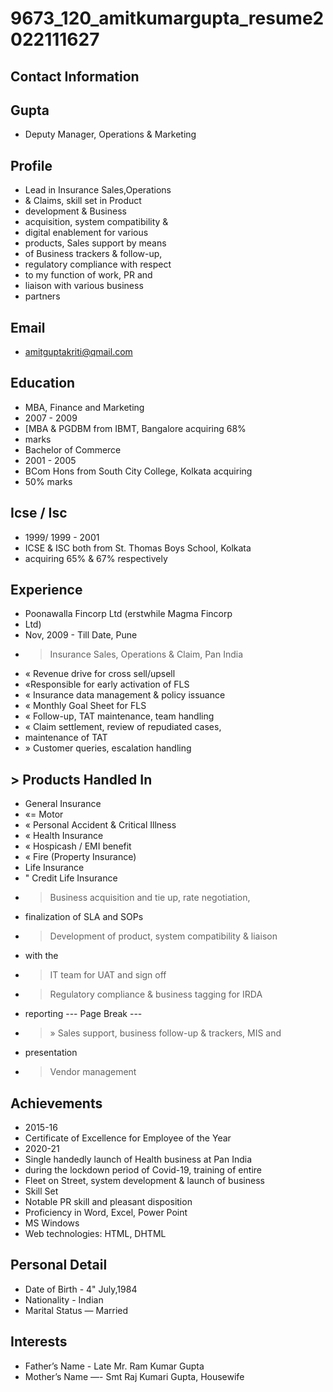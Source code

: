 # 9673_120_amitkumargupta_resume2022111627

## Contact Information



## Gupta

* Deputy Manager, Operations & Marketing


## Profile

* Lead in Insurance Sales,Operations
* & Claims, skill set in Product
* development & Business
* acquisition, system compatibility &
* digital enablement for various
* products, Sales support by means
* of Business trackers & follow-up,
* regulatory compliance with respect
* to my function of work, PR and
* liaison with various business
* partners


## Email

* amitguptakriti@qmail.com


## Education

* MBA, Finance and Marketing
* 2007 - 2009
* [MBA & PGDBM from IBMT, Bangalore acquiring 68%
* marks
* Bachelor of Commerce
* 2001 - 2005
* BCom Hons from South City College, Kolkata acquiring
* 50% marks


## Icse / Isc

* 1999/ 1999 - 2001
* ICSE & ISC both from St. Thomas Boys School, Kolkata
* acquiring 65% & 67% respectively


## Experience

* Poonawalla Fincorp Ltd (erstwhile Magma Fincorp
* Ltd)
* Nov, 2009 - Till Date, Pune
* > Insurance Sales, Operations & Claim, Pan India
* « Revenue drive for cross sell/upsell
* «Responsible for early activation of FLS
* « Insurance data management & policy issuance
* « Monthly Goal Sheet for FLS
* « Follow-up, TAT maintenance, team handling
* « Claim settlement, review of repudiated cases,
* maintenance of TAT
* » Customer queries, escalation handling


## > Products Handled In

* General Insurance
* «= Motor
* « Personal Accident & Critical Illness
* « Health Insurance
* « Hospicash / EMI benefit
* « Fire (Property Insurance)
* Life Insurance
* " Credit Life Insurance
* > Business acquisition and tie up, rate negotiation,
* finalization of SLA and SOPs
* > Development of product, system compatibility & liaison
* with the
* > IT team for UAT and sign off
* > Regulatory compliance & business tagging for IRDA
* reporting
--- Page Break ---
* >» Sales support, business follow-up & trackers, MIS and
* presentation
* > Vendor management


## Achievements

* 2015-16
* Certificate of Excellence for Employee of the Year
* 2020-21
* Single handedly launch of Health business at Pan India
* during the lockdown period of Covid-19, training of entire
* Fleet on Street, system development & launch of business
* Skill Set
* Notable PR skill and pleasant disposition
* Proficiency in Word, Excel, Power Point
* MS Windows
* Web technologies: HTML, DHTML


## Personal Detail

* Date of Birth - 4" July,1984
* Nationality - Indian
* Marital Status — Married


## Interests

* Father’s Name - Late Mr. Ram Kumar Gupta
* Mother’s Name —- Smt Raj Kumari Gupta, Housewife

